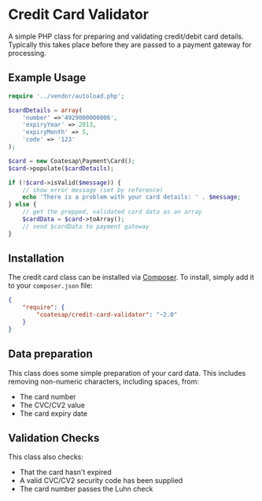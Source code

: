 Credit Card Validator
=====================

A simple PHP class for preparing and validating credit/debit card details. Typically this takes place before they are passed to a payment gateway for processing.


## Example Usage

```PHP
require '../vendor/autoload.php';

$cardDetails = array(
    'number' =>'4929000000006',
    'expiryYear' => 2013,
    'expiryMonth' => 5,
    'code' => '123'
);

$card = new Coatesap\Payment\Card();
$card->populate($cardDetails);

if (!$card->isValid($message)) {
    // show error message (set by reference)
    echo 'There is a problem with your card details: ' . $message;
} else {
    // get the prepped, validated card data as an array
    $cardData = $card->toArray();
    // send $cardData to payment gateway
}
```

## Installation

The credit card class can be installed via [Composer](http://getcomposer.org/). To install, simply add it
to your `composer.json` file:

```json
{
    "require": {
        "coatesap/credit-card-validator": "~2.0"
    }
}
```

## Data preparation

This class does some simple preparation of your card data. This includes removing non-numeric characters, including spaces, from:
- The card number
- The CVC/CV2 value
- The card expiry date

## Validation Checks

This class also checks:
- That the card hasn't expired
- A valid CVC/CV2 security code has been supplied
- The card number passes the Luhn check
